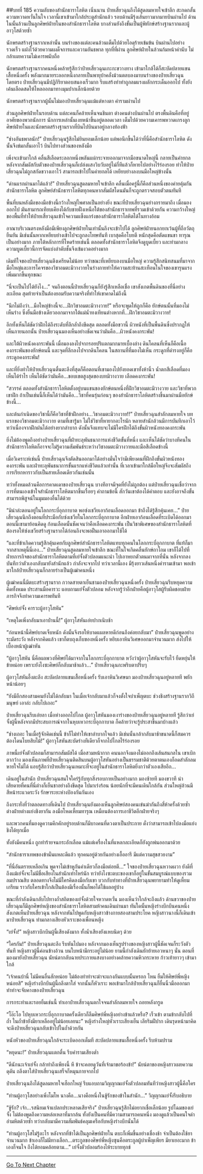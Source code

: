##บทที่ 185 ความลับของสำนักธาราโลหิต
เนิ่นนาน ป๋ายเสี่ยวฉุนถึงได้สูดลมหายใจเข้าลึก สะกดกลั้นความหวาดหวั่นในใจ เวลานี้เขาเข้ามาใกล้ประตูสำนักแล้ว รอบด้านมีรุ้งเส้นยาวมากมายบินผ่านไป ด้านในนั้นล้วนเป็นลูกศิษย์ฝ่ายในของสำนักธาราโลหิต บางส่วนยังถึงขั้นเป็นผู้พิทักษ์สร้างฐานรากและผู้อาวุโสด้วยซ้ำ

นักพรตสร้างฐานรากเหล่านั้น บนร่างของแต่ละคนล้วนเต็มไปด้วยไอดุร้ายเข้มข้น บินผ่านไปอย่างรวดเร็ว แฝงไว้ด้วยความเผด็จการและความอันธพาล ทุกที่ที่ผ่าน ลูกศิษย์ฝ่ายในล้วนก้มหน้าคำนับ ไม่กล้าเผยความไม่เคารพนับถือ 

นักพรตสร้างฐานรากคนหนึ่งคล้ายรู้สึกว่าป๋ายเสี่ยวฉุนเกะกะขวางทาง เข้ามาใกล้ได้ก็สะบัดปลายแขนเสื้อหนึ่งครั้ง พลังมากมายระลอกหนึ่งกลายเป็นพายุบ้าคลั่งม้วนตลบลงมาบนร่างของป๋ายเสี่ยวฉุนโดยตรง ป๋ายเสี่ยวฉุนมีปฏิกิริยาตอบสนองเร็วมาก รีบแสร้งทำท่าถูกลมแรงผลักกระเด็นออกไป ทั้งยังเค้นเลือดสดให้ไหลออกมาทางมุมปากเล็กน้อยด้วย

นักพรตสร้างฐานรากผู้นั้นไม่มองป๋ายเสี่ยวฉุนแม้แต่หางตา คำรามผ่านไป

ส่วนลูกศิษย์ฝ่ายในรอบด้าน แต่ละคนก็คล้ายเห็นจนชินตา ต่างคนต่างบินผ่านไป ตรงพื้นดินคือที่อยู่อาศัยของพวกนักการ นักการเหล่านั้นเงยหน้าขึ้นอยู่ตลอดเวลา เต็มไปด้วยความเคารพหวาดเกรงลูกศิษย์ฝ่ายในและนักพรตสร้างฐานรากที่บินไปบินมาอยู่กลางท้องฟ้า

“ช่างอันธพาลนัก!” ป๋ายเสี่ยวฉุนรู้สึกไม่ยินยอมเล็กน้อย แต่พอนึกขึ้นได้ว่าที่นี่คือสำนักธาราโลหิต ดังนั้นจึงข่มกลั้นเอาไว้ บินไปทางส่วนของหลังมือ

เพิ่งจะเข้ามาใกล้ คลื่นสีเลือดระลอกหนึ่งพลันแผ่กระจายออกมาจากมือขนาดใหญ่นี้ กลายเป็นค่ายกล หลังจากสัมผัสกับตัวของป๋ายเสี่ยวฉุนก็เปล่งแสงวิบวับอยู่ไม่กี่ทีแล้วก็หายไปอย่างไร้ร่องรอย ทำให้ป๋ายเสี่ยวฉุนไม่ถูกสกัดขวางเอาไว้ สามารถเข้าไปในค่ายกลได้ เหยียบย่างลงบนมือใหญ่ข้างนั้น

“ด่านแรกผ่านมาได้แล้ว!” ป๋ายเสี่ยวฉุนสูดลมหายใจเข้าลึก คลื่นเมื่อครู่นี้ก็คือส่วนหนึ่งของค่ายคุ้มกันสำนักธาราโลหิต ลูกศิษย์สำนักธาราโลหิตทุกคนหากสัมผัสโดนมันก็จะถูกตรวจสอบตัวตนทันที

พื้นที่บนหลังมือของมือข้างนี้กว้างใหญ่ไพศาลเป็นอย่างยิ่ง ขณะที่ป๋ายเสี่ยวฉุนย่างกรายมาถึง เมื่อมองออกไป มันสามารถเทียบเคียงได้กับชายฝั่งเหนือใต้ของสำนักธาราเทพที่รวมเข้าด้วยกัน ความกว้างใหญ่ของพื้นที่ทำให้ป๋ายเสี่ยวฉุนเข้าใจความแข็งแกร่งของสำนักธาราโลหิตได้ในทางอ้อม 

อาณาบริเวณตรงหลังมือมีเพียงลูกศิษย์ฝ่ายในเท่านั้นถึงจะเข้าไปได้ ลูกศิษย์ฝ่ายนอกยกเว้นผู้ที่ถือวัตถุยืนยัน มิเช่นนั้นหากเหยียบย่างเข้าไปจะถูกลงโทษทันที เบาสุดคือโบยตี หนักสุดคือตัดแขนขา ทารุณเป็นอย่างมาก ภายใต้หลักการที่โหดร้ายเช่นนี้ ตลอดทั้งสำนักธาราโลหิตจึงดูบูดเบี้ยว และท่ามกลางความบูดเบี้ยวนี้การจัดแบ่งลำดับชั้นจึงเข้มงวดอย่างมาก

เดิมทีใจของป๋ายเสี่ยวฉุนตึงเครียดไม่น้อย ทว่าขณะที่เหยียบลงบนมือใหญ่ ความรู้สึกสนิทสนมที่มาจากมือใหญ่และการโคจรของวิชาอมตะมิวางวายในร่างกายทำให้ความสะท้านสะเทือนในใจของเขารุนแรงเพิ่มมากขึ้นทุกขณะ

“นี่จะเป็นไปได้ยังไง...” จนถึงตอนนี้ป๋ายเสี่ยวฉุนก็ยังรู้สึกเหลือเชื่อ เขาสังเกตพื้นดินของที่นี่อย่างละเอียด สุดท้ายจำเป็นต้องยอมรับความจริงที่ทำให้เขาคาดไม่ถึงนี้ 

“นึกไม่ถึงว่า...มือใหญ่ข้างนี้จะ...ฝึกวิชาอมตะมิวางวาย!” หรือจะพูดให้ถูกก็คือ ยักษ์ตนนั้นที่มองไม่เห็นร่าง ซึ่งยื่นมือข้างเดียวออกมาจากใต้แม่น้ำทงเทียนต่างหากที่...ฝึกวิชาอมตะมิวางวาย! 
  
อีกทั้งเห็นได้ชัดว่าฝึกได้ถึงระดับที่ลึกล้ำถึงขีดสุด ตลอดทั้งมือขวานี้ ผิวหนังที่เป็นพื้นดินซึ่งปรากฏให้เห็นภายนอกนั้น ป๋ายเสี่ยวฉุนมองเห็นอย่างชัดเจนว่ามันคือ...ผิวหนังคงกระพัน!

และใต้ผิวหนังคงกระพันนี้ เมื่อมองลงไปจากรอยปริแตกมากมายเบื้องล่าง ดินโคลนที่เห็นก็คือเนื้อคงกระพันของยักษ์ตนนี้ และจุดที่ลึกลงไปจากดินโคลน ในสถานที่ที่มองไม่เห็น กระดูกที่ดำรงอยู่ก็คือกระดูกคงกระพัน!

และที่ยิ่งทำให้ป๋ายเสี่ยวฉุนตื่นตะลึงที่สุดก็คือตอนที่เขามองไปยังยอดเขาทั้งห้านิ้ว น้ำตกสีเลือดที่มองเห็นได้รำไร เห็นได้ชัดว่ามันคือ...ขอบเขตสูงสุดของบทมิวางวาย เลือดคงกระพัน!

“สวรรค์ ตลอดทั้งสำนักธาราโลหิตตั้งอยู่บนแขนของยักษ์ตนหนึ่งที่ฝึกวิชาอมตะมิวางวาย และวิชาที่พวกเขาฝึก ถ้าเป็นเช่นนี้ก็เห็นได้ว่ามันคือ...วิชาที่คนรุ่นก่อนๆ ของสำนักธาราโลหิตสร้างขึ้นมาผ่านมือยักษ์ข้างนี้...

และต้นกำเนิดของวิชานี้ก็คือวิชาที่ข้าฝึกอย่าง...วิชาอมตะมิวางวาย!!” ป๋ายเสี่ยวฉุนสำลักลมหายใจ บทแรกของวิชาอมตะมิวางวาย ตามที่เขารู้มา ไม่ใช่วิชาที่หายากอะไรนัก หลายสำนักล้วนมีการบันทึกเอาไว้ ทว่าเนื่องจากฝึกฝนได้อย่างยากลำบาก ดังนั้นจึงแทบจะไม่มีใครฝึกได้ถึงขั้นผิวหนังทองคงกระพัน

ยิ่งไม่ต้องพูดถึงอย่างป๋ายเสี่ยวฉุนที่ฝ่าทะลุพันธนาการแห่งชีวิตขั้นที่หนึ่ง และเห็นได้ชัดว่าบางทีคนในสำนักธาราโลหิตก็อาจจะไม่รู้ความสัมพันธ์ระหว่างวิชาอมตะมิวางวายและมือสีเลือดข้างนี้

เมื่อวิเคราะห์เช่นนี้ ป๋ายเสี่ยวฉุนจึงตัดสินออกมาได้อย่างมั่นใจว่ามีเพียงคนที่ฝึกถึงขั้นผิวหนังทองคงกระพัน และฝ่าทะลุพันธนาการขั้นแรกแห่งชีวิตแล้วเท่านั้น ที่เวลาเข้ามาใกล้มือใหญ่จึงจะสัมผัสถึงการเรียกหาราวกับเป็นสายเลือดเดียวกันเช่นนั้น

ทว่าทั้งหมดล้วนคือการคาดเดาของป๋ายเสี่ยวฉุน บางทีอาจมีจุดที่ยังไม่ถูกต้อง แต่ป๋ายเสี่ยวฉุนเชื่อว่าจากการที่ตนเองเข้าใจสำนักธาราโลหิตมากขึ้นเรื่อยๆ คำถามข้อนี้ สักวันเขาต้องได้คำตอบ และยังอาจถึงขั้นสามารถพิสูจน์ในมุมมองอื่นได้ด้วย

“มิน่าล่ะตอนอยู่ในโลกกระบี่อุกกาบาต พอซ่งเชวียเอาก้อนเลือดออกมา ข้าถึงได้รู้สึกคุ้นเคย...” ป๋ายเสี่ยวฉุนนึกถึงตอนที่ประมือกับซ่งเชวียในโลกกระบี่อุกกาบาต อีกฝ่ายเอาก้อนเลือดที่ระเบิดได้ออกมา ตอนนี้เขามาย้อนคิดดู ก้อนเลือดนั้นชัดเจนว่าคือเลือดคงกระพัน เป็นวิชาพิเศษของสำนักธาราโลหิตที่ต้องรอให้ซ่งเชวียสร้างฐานรากได้ก่อนถึงจะพอฝืนเอาออกมาใช้ได้

“และที่ข้าเกิดความรู้สึกคุ้นเคยกับลูกศิษย์สำนักธาราโลหิตแทบทุกคนในโลกกระบี่อุกกาบาต ที่แท้ก็มาจากสาเหตุนี้นี่เอง...” ป๋ายเสี่ยวฉุนสูดลมหายใจเข้าลึก ขณะที่ในใจเกิดคลื่นยักษ์ถาโถม เขาก็ได้ไปที่ฝ่ายภารกิจของสำนักธาราโลหิตตามที่เย่จั้งตัวปลอมแนะนำ ไปเอาหยกตัวตนมาจากที่นั่น หลังจากลงบันทึกว่าตัวเองกลับมายังสำนักแล้ว กำลังจะจากไป ทว่าเวลานี้เอง มีรุ้งยาวเส้นหนึ่งคำรามเข้ามา พอเข้ามาใกล้ป๋ายเสี่ยวฉุนก็กลายร่างเป็นผู้เฒ่าคนหนึ่ง 

ผู้เฒ่าคนนี้มีตบะสร้างฐานราก กวาดสายตาเย็นชามองป๋ายเสี่ยวฉุนหนึ่งครั้ง ป๋ายเสี่ยวฉุนรีบหยุดความคิดทั้งหมด ประสานมือคารวะ แอบถามเย่จั้งตัวปลอม หลังจากรู้ว่าอีกฝ่ายคือผู้อาวุโสผู้รับผิดชอบฝ่ายภารกิจจึงทำความเคารพทันที

“ศิษย์เย่จั้ง คารวะผู้อาวุโสหัน”

“เหตุใดเพิ่งกลับมาเอาป่านนี้!” ผู้อาวุโสหันเอ่ยปากเนิบช้า

 “ก่อนหน้านี้ศิษย์บาดเจ็บหนัก ดังนั้นจึงรอให้บาดแผลหายดีก่อนถึงค่อยกลับมา” ป๋ายเสี่ยวฉุนพูดอย่างระมัดระวัง หลังจากคิดแล้ว เขาก็ตบถุงเก็บของหนึ่งครั้ง หยิบเอาหินวิเศษออกมาจำนวนมาก ส่งไปให้เบื้องหน้าผู้เฒ่าหัน

“ผู้อาวุโสหัน นี่คือผลพวงที่ศิษย์ได้มาจากในโลกกระบี่อุกกาบาต หวังว่าผู้อาวุโสหันจะรับไว้ ยืดหยุ่นให้ข้าหน่อย เพราะยังไงซะศิษย์ก็กลับมาช้าแล้ว...” ป๋ายเสี่ยวฉุนกะพริบตาปริบๆ

ผู้อาวุโสหันอึ้งตะลึง สะบัดปลายแขนเสื้อหนึ่งครั้ง รับเอาหินวิเศษมา มองป๋ายเสี่ยวฉุนอยู่หลายที พยักหน้าน้อยๆ

“ยังมีอีกสองสามคนยังไม่ได้กลับมา ในเมื่อเจ้ากลับมาแล้วก็จงตั้งใจบำเพ็ญตบะ ช่วงชิงสร้างฐานรากวิถีมนุษย์ เอาล่ะ กลับไปเถอะ”

ป๋ายเสี่ยวฉุนรีบเอ่ยลา เมื่อห่างออกไปไกล ผู้อาวุโสหันมองเงาร่างของป๋ายเสี่ยวฉุนอยู่หลายที รู้สึกว่าเย่จั้งผู้นี้หลังจากมีประสบการณ์จากในหุบเหวกระบี่อุกกาบาต ก็คล้ายว่าจะรู้ประสาขึ้นมาบ้างแล้ว

“ช่างเถอะ ในเมื่อรู้จักคิดเช่นนี้ ข้าก็ไม่ทำให้เขาลำบากใจแล้ว มิเช่นนั้นกล้ากลับมาช้าขนาดนี้ก็สมควรต้องโดนโบยสิบไม้!” ผู้อาวุโสหันสะบัดร่างทีเดียวก็จากไปไกลไร้ร่องรอย 

ภาพนี้เย่จั้งตัวปลอมก็สามารถสัมผัสได้ เมื่อสวมหน้ากาก คนนอกจึงมองไม่ออกถึงเส้นสนกลใน เขาเบิกตากว้าง มองเห็นภาพที่ป๋ายเสี่ยวฉุนติดสินบนผู้อาวุโสหันอย่างเป็นธรรมชาติด้วยตาตนเองก็อดสำลักลมหายใจไม่ได้ แอบรู้สึกว่าป๋ายเสี่ยวฉุนเหมาะที่จะอยู่ในสำนักธาราโลหิตยิ่งกว่าตัวเองเสียอีก...

เดินอยู่ในสำนัก ป๋ายเสี่ยวฉุนสนใจใคร่รู้กับทุกสิ่งรอบกายเป็นอย่างมาก มองซ้ายที มองขวาที น่าเสียดายที่คนที่นี่ต่างก็เย็นชาอย่างถึงขีดสุด ไปมาเร่งร้อน น้อยนักที่จะมีคนเดินใกล้กัน ส่วนใหญ่ล้วนมีสีหน้าระแวดระวัง รักษาระยะห่างป้องกันกันเอง

ถึงกระทั่งที่ว่าตลอดทางที่เดินไป ป๋ายเสี่ยวฉุนยังมองเห็นลูกศิษย์สองคนเข่นฆ่ากันถึงสี่ห้าครั้งด้วยซ้ำ ต่างฝ่ายต่างแย่งชิงยากัน ลงมือโหดเหี้ยมทารุณ เหมือนต้องการเอาชีวิตอีกฝ่ายจริงๆ

และพวกคนที่มองดูความคึกคักอยู่รอบด้านก็มีบางคนที่ดวงตาเป็นประกาย ดั่งว่าสามารถเข้าไปลงมือแย่งชิงได้ทุกเมื่อ

ทั้งยังมีคนหนึ่ง ถูกทำร้ายจนกระอักเลือด แม้แต่เครื่องในที่แหลกละเอียดก็ยังถูกพ่นออกมาด้วย

“สำนักธาราเทพของข้านั่นแหละดีแล้ว ทุกคนอยู่ด้วยกันอย่างเอื้ออารี มีแต่ความสุขสวยงาม”

 “ที่นี่อันตรายเหลือเกิน พูดจาไม่เข้าหูกันคำเดียวก็ลงมือต่อยตี...” ใจของป๋ายเสี่ยวฉุนหวาดผวา ยังดีที่ถึงแม้เย่จั้งจะไม่มีชื่อเสียงในสำนักเท่าไหร่นัก ทว่ายังไงซะตบะของเขาก็อยู่ในขั้นสมบูรณ์แบบของรวมลมปราณสิบ ตลอดทางจึงไม่มีใครคิดลงมือกับเขา บวกกับท่าทางที่ป๋ายเสี่ยวฉุนพยายามทำให้ดูเหี้ยมเกรียม ราวกับใครเข้าใกล้เป็นต้องมีเรื่องนั้นก็พอได้ใช้ผลอยู่บ้าง

ขณะที่กำลังเดินกลับไปทางถ้ำสถิตของเย่จั้งด้วยใจหวาดหวั่น มองเห็นว่าใกล้จะถึงแล้ว ด้านขวาของป๋ายเสี่ยวฉุนก็มีลูกศิษย์หญิงของสำนักธาราโลหิตสามห้าคนเดินผ่านมา ทันใดนั้นหญิงร่างบึกบึนคนหนึ่งสังเกตเห็นป๋ายเสี่ยวฉุน หลังจากหันไปพูดกับหญิงสาวข้างกายสองสามประโยค หญิงสาวนางนี้ก็เดินเข้ามาป๋ายเสี่ยวฉุน ท่ามกลางเสียงหัวเราะของเพื่อนหญิง

“เย่จั้ง!” หญิงสาวบึกบึนผู้นี้เสียงดังมาก ทั้งน้ำเสียงยังแหบนิดๆ ด้วย

“ใครกัน!” ป๋ายเสี่ยวฉุนตะลึง รีบหันไปมอง หลังจากมองเห็นรูปร่างของหญิงสาวผู้นี้ชัดเจนก็ระวังตัวทันที หญิงสาวผู้นี้ค่อนข้างอ้วน บนใบหน้ามีกระอยู่ไม่น้อย ยามนี้กำลังเดินยักย้ายเอวหนาๆ นั่น ตอนที่มองมายังป๋ายเสี่ยวฉุน นัยน์ตากลับฉายประกายแสงบางอย่างคล้ายความหิวกระหาย ก้าวเท้ายาวๆ เข้ามาใกล้

“เจ้าคนบ้านี่ ไม่มีคนอื่นสักหน่อย ไม่ต้องทำท่าจะฆ่าจะแกงกันแบบนั้นหรอก ไหน ยิ้มให้ศิษย์พี่หญิงหน่อยสิ” หญิงร่างบึกบึนผู้นี้ถลึงตาใส่ จากนั้นก็หัวเราะ พอเข้ามาใกล้ป๋ายเสี่ยวฉุนก็ยื่นนิ้วมือออกมาทำท่าจะจับคางของป๋ายเสี่ยวฉุน

การกระทำและรอยยิ้มเช่นนี้ ทำเอาป๋ายเสี่ยวฉุนตกใจจนสำลักลมหายใจ ถอยหลังกรูด

“โอ๊ะโอ ไปหุบเหวกระบี่อุกกาบาตครั้งเดียวก็ลืมศิษย์พี่หญิงอย่างข้าแล้วหรือ? เร็วเข้า ตามข้ากลับไปที่ถ้ำ ในถ้ำข้ายังมียาเหลืออยู่ไม่น้อยเลยนะ” หญิงร่างใหญ่หัวเราะเสียงเย็น เลียริมฝีปาก เดินรุดหน้ามาคิดจะดึงป๋ายเสี่ยวฉุนกลับเข้าไปในถ้ำด้วยกัน 

หนังหัวของป๋ายเสี่ยวฉุนใกล้จะระเบิดออกเต็มที สะบัดปลายแขนเสื้อหนึ่งครั้ง รีบห้ามปราม

“หยุดนะ!” ป๋ายเสี่ยวฉุนแตกตื่น รีบคำรามเสียงต่ำ

“ดีนักนะเจ้าเย่จั้ง กล้าทำถึงเพียงนี้ หึ ข้าจะคอยดูวันที่เจ้ามาขอร้องข้า!” นัยน์ตาของหญิงสาวเผยความดุดัน ถลึงตาใส่ป๋ายเสี่ยวฉุนเสร็จก็หมุนกายจากไป

ป๋ายเสี่ยวฉุนถึงได้สูดลมหายใจเฮือกใหญ่ รีบแอบถามวิญญาณเย่จั้งตัวปลอมทันทีว่าหญิงสาวผู้นี้คือใคร

“ท่านผู้อาวุโสอย่างเพิ่งโมโห นางคือ...นางคือหนึ่งในชู้รักของข้าในสำนัก...” วิญญาณเย่จั้งรีบอธิบาย

“ชู้รัก? เจ้า...รสนิยมเจ้าแปลกประหลาดเสียจริง” ป๋ายเสี่ยวฉุนรู้สึกไม่อยากเชื่อเล็กน้อย รูปโฉมของเย่จั้ง ไม่ต้องพูดถึงความหล่อเหลาที่มากล้น ทั้งยังเป็นคนที่มีความสามารถคนหนึ่ง มองดูแล้วเป็นคนใจดำอำมหิตด้วยซ้ำ ทว่ากลับมามีความสัมพันธ์คลุมเครือกับหญิงร่างบึกนั่นได้ 

“ท่านผู้อาวุโสไม่รู้อะไร หลังจากที่ข้าได้เป็นลูกศิษย์ฝ่ายใน ตบะก็เพิ่มขึ้นอย่างเชื่องช้า จำเป็นต้องใช้ยาจำนวนมาก ข้าเองก็ไม่มีทางเลือก...ตระกูลของศิษย์พี่หญิงซุนคือตระกูลผู้บำเพ็ญเพียร มียาเยอะมาก ข้าเองก็จนใจ ถึงได้ยอมคล้อยตาม...” เย่จั้งตัวปลอมร้องไห้ระบายทุกข์

------------


[Go To Next Chapter]( ./3.md)